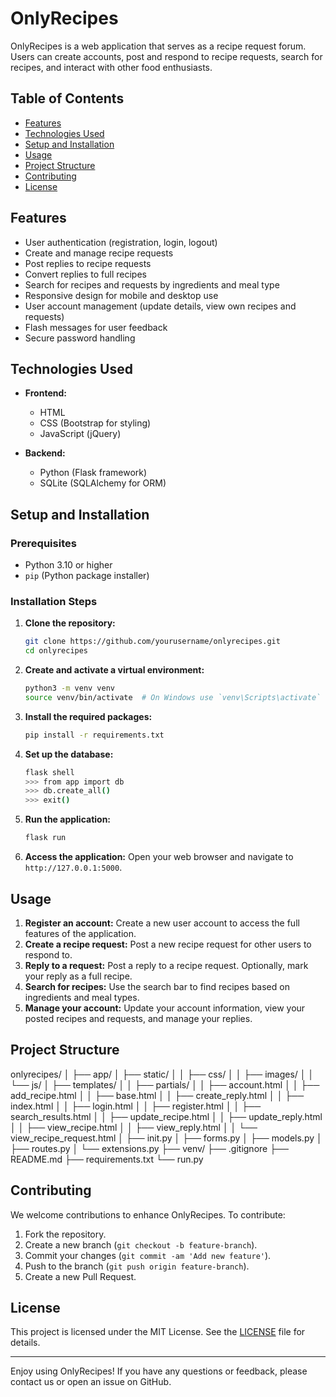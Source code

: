 # OnlyRecipes

OnlyRecipes is a web application that serves as a recipe request forum. Users can create accounts, post and respond to recipe requests, search for recipes, and interact with other food enthusiasts.

## Table of Contents

- [Features](#features)
- [Technologies Used](#technologies-used)
- [Setup and Installation](#setup-and-installation)
- [Usage](#usage)
- [Project Structure](#project-structure)
- [Contributing](#contributing)
- [License](#license)

## Features

- User authentication (registration, login, logout)
- Create and manage recipe requests
- Post replies to recipe requests
- Convert replies to full recipes
- Search for recipes and requests by ingredients and meal type
- Responsive design for mobile and desktop use
- User account management (update details, view own recipes and requests)
- Flash messages for user feedback
- Secure password handling

## Technologies Used

- **Frontend:**
  - HTML
  - CSS (Bootstrap for styling)
  - JavaScript (jQuery)
  
- **Backend:**
  - Python (Flask framework)
  - SQLite (SQLAlchemy for ORM)

## Setup and Installation

### Prerequisites

- Python 3.10 or higher
- `pip` (Python package installer)

### Installation Steps

1. **Clone the repository:**

    ```bash
    git clone https://github.com/yourusername/onlyrecipes.git
    cd onlyrecipes
    ```

2. **Create and activate a virtual environment:**

    ```bash
    python3 -m venv venv
    source venv/bin/activate  # On Windows use `venv\Scripts\activate`
    ```

3. **Install the required packages:**

    ```bash
    pip install -r requirements.txt
    ```

4. **Set up the database:**

    ```bash
    flask shell
    >>> from app import db
    >>> db.create_all()
    >>> exit()
    ```

5. **Run the application:**

    ```bash
    flask run
    ```

6. **Access the application:**
   Open your web browser and navigate to `http://127.0.0.1:5000`.

## Usage

1. **Register an account:** Create a new user account to access the full features of the application.
2. **Create a recipe request:** Post a new recipe request for other users to respond to.
3. **Reply to a request:** Post a reply to a recipe request. Optionally, mark your reply as a full recipe.
4. **Search for recipes:** Use the search bar to find recipes based on ingredients and meal types.
5. **Manage your account:** Update your account information, view your posted recipes and requests, and manage your replies.

## Project Structure
onlyrecipes/
│
├── app/
│ ├── static/
│ │ ├── css/
│ │ ├── images/
│ │ └── js/
│ ├── templates/
│ │ ├── partials/
│ │ ├── account.html
│ │ ├── add_recipe.html
│ │ ├── base.html
│ │ ├── create_reply.html
│ │ ├── index.html
│ │ ├── login.html
│ │ ├── register.html
│ │ ├── search_results.html
│ │ ├── update_recipe.html
│ │ ├── update_reply.html
│ │ ├── view_recipe.html
│ │ ├── view_reply.html
│ │ └── view_recipe_request.html
│ ├── init.py
│ ├── forms.py
│ ├── models.py
│ ├── routes.py
│ └── extensions.py
├── venv/
├── .gitignore
├── README.md
├── requirements.txt
└── run.py

## Contributing

We welcome contributions to enhance OnlyRecipes. To contribute:

1. Fork the repository.
2. Create a new branch (`git checkout -b feature-branch`).
3. Commit your changes (`git commit -am 'Add new feature'`).
4. Push to the branch (`git push origin feature-branch`).
5. Create a new Pull Request.

## License

This project is licensed under the MIT License. See the [LICENSE](LICENSE) file for details.

---

Enjoy using OnlyRecipes! If you have any questions or feedback, please contact us or open an issue on GitHub.
